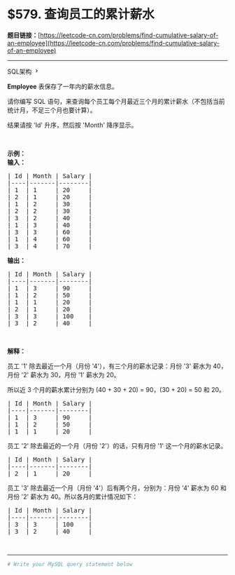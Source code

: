 # $579. 查询员工的累计薪水

**题目链接：**[https://leetcode-cn.com/problems/find-cumulative-salary-of-an-employee](https://leetcode-cn.com/problems/find-cumulative-salary-of-an-employee)

---

<div class="content__1Y2H">
 <div class="sql-schema-wrapper__1jqS">
  <a class="sql-schema-link__1VAC">SQL架构
   <svg viewbox="0 0 24 24" width="1em" height="1em" class="css-1lc17o4-icon">
    <path fill-rule="evenodd" d="M10 6L8.59 7.41 13.17 12l-4.58 4.59L10 18l6-6z"></path>
   </svg></a>
 </div>
 <div class="notranslate">
  <p><strong>Employee</strong> 表保存了一年内的薪水信息。</p> 
  <p>请你编写 SQL 语句，来查询每个员工每个月最近三个月的累计薪水（不包括当前统计月，不足三个月也要计算）。</p> 
  <p>结果请按 'Id' 升序，然后按 'Month' 降序显示。</p> 
  <p>&nbsp;</p> 
  <p><strong>示例：</strong><br> <strong>输入：</strong></p> 
  <pre class="language-text">| Id | Month | Salary |
|----|-------|--------|
| 1  | 1     | 20     |
| 2  | 1     | 20     |
| 1  | 2     | 30     |
| 2  | 2     | 30     |
| 3  | 2     | 40     |
| 1  | 3     | 40     |
| 3  | 3     | 60     |
| 1  | 4     | 60     |
| 3  | 4     | 70     |
</pre> 
  <p><strong>输出：</strong></p> 
  <pre class="language-text">| Id | Month | Salary |
|----|-------|--------|
| 1  | 3     | 90     |
| 1  | 2     | 50     |
| 1  | 1     | 20     |
| 2  | 1     | 20     |
| 3  | 3     | 100    |
| 3  | 2     | 40     |
</pre> 
  <p>&nbsp;</p> 
  <p><strong>解释：</strong></p> 
  <p>员工 '1'&nbsp;除去最近一个月（月份 '4'），有三个月的薪水记录：月份 '3'&nbsp;薪水为&nbsp;40，月份 '2'&nbsp;薪水为 30，月份 '1'&nbsp;薪水为 20。</p> 
  <p>所以近 3 个月的薪水累计分别为&nbsp;(40 + 30 + 20) =&nbsp;90，(30 + 20) = 50 和 20。</p> 
  <pre class="language-text">| Id | Month | Salary |
|----|-------|--------|
| 1  | 3     | 90     |
| 1  | 2     | 50     |
| 1  | 1     | 20     |
</pre> 
  <p>员工 '2' 除去最近的一个月（月份 '2'）的话，只有月份 '1' 这一个月的薪水记录。</p> 
  <pre class="language-text">| Id | Month | Salary |
|----|-------|--------|
| 2  | 1     | 20     |
</pre> 
  <p>员工 '3' 除去最近一个月（月份 '4'）后有两个月，分别为：月份 '4' 薪水为 60 和 月份 '2' 薪水为 40。所以各月的累计情况如下：</p> 
  <pre class="language-text">| Id | Month | Salary |
|----|-------|--------|
| 3  | 3     | 100    |
| 3  | 2     | 40     |
</pre> 
  <p>&nbsp;</p> 
 </div>
</div>

---

```sh
# Write your MySQL query statement below
```